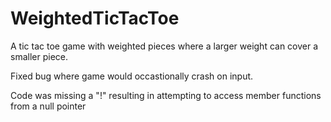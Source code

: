 # WeightedTicTacToe


A tic tac toe game with weighted pieces where a larger weight can cover a smaller piece.


Fixed bug where game would occastionally crash on input.

Code was missing a "!" resulting in attempting to access member functions from a null pointer
